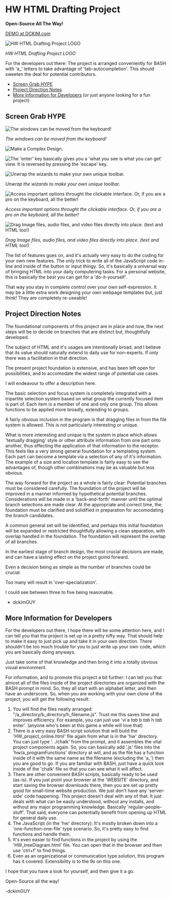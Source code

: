 # HW HTML Drafting Project

__Open-Source All The Way!__

[DEMO at DCKIM.com](https://dckim.com/HW_project_online.html)

![HW HTML Drafting Project LOGO](./images-for-readme/a_splash-screen.png)

*HW HTML Drafting Project LOGO*

For the developers out there: The project is arranged conveniently for BASH with 'a_' letters to take advantage of 'tab-autocompletion'. This should sweeten the deal for potential contributors.

- [Screen Grab HYPE](#screen-grab-hype)
- [Project Direction Notes](#project-direction-notes)
- [More Information for Developers](#more-information-for-developers) (or just anyone looking for a fun project)

## Screen Grab HYPE

![The windows can be moved from the keyboard!](./images-for-readme/b_HW-HTML-Drafting-Screenshot.png)

*The windows can be moved from the keyboard!*


![Make a Complex Design.](./images-for-readme/d_HW-HTML-Drafting-Screenshot.png)


![The 'enter' key basically gives you a 'what you see is what you can get' view. It is reversed by pressing the 'escape' key.](./images-for-readme/c_HW-HTML-Drafting-Screenshot.png)




![Unwrap the wizards to make your own unique toolbar.](./images-for-readme/e_HW-HTML-Drafting-Screenshot.png)

*Unwrap the wizards to make your own unique toolbar.*

![Access important options throught the clickable interface. Or, if you are a pro on the keyboard, all the better!](./images-for-readme/f_HW-HTML-Drafting-Screenshot.png)

*Access important options throught the clickable interface. Or, if you are a pro on the keyboard, all the better!*

![Drag Image files, audio files, and video files directly into place. (text and HTML too!)](./images-for-readme/g_HW-HTML-Drafting-Screenshot.png)

*Drag Image files, audio files, and video files directly into place. (text and HTML too!)*

The list of features goes on, and it's actually very easy to do the coding for your own new features. The only trick to write all of the JavaScript code in-line and inside of the button or input thingy. So, it's basically a universal way of bringing HTML into your daily computering tasks. For a personal website, this is basically the best you can get for a 'do-it-yourself'.

That way you stay in complete control over your own self-expression. It may be a little extra work designing your own webpage templates but, just think! They are completely re-useable!

## Project Direction Notes

The foundational components of this project are in place and now, the next steps will be to decide on branches that are distinct but, thoughtfully developed.

The subject of HTML and it's usages are intentionally broad, and I believe that its value should naturally extend to daily use for non-experts. If only there was a facilitation in that direction.

The present project foundation is extensive, and has been left open for possibilities, and to accomodate the widest range of potential use cases.

I will endeavour to offer a description here.

The basic selection and focus system is completely integrated with a tripartite selection system based on what group the currently focused item is part of. Each item is a member of one and only one group. This allows functions to be applied more broadly, extending to groups.

A fairly obvious inclusion in the program is that dragging files in from the file system is allowed. This is not particularly interesting or unique.

What is more interesting and unique is the system in place which allows 'textually dragging' style or other attribute information from one part onto another, thus effecting the application of that information to the receptor. This feels like a very strong general foundation for a templating system. Each part can become a template via a selection of any of it's information. The example of a size and location template is fairly easy to see the advantages of, though other combinations may be as valuable but less obvious.

The way forward for the project as a whole is fairly clear: Potential branches must be considered carefully. The foundation of the project will be improved in a manner informed by hypothetical potential branches. Considerations will be made in a 'back-and-forth' manner until the optimal branch selections are made clear. At the appropriate and correct time, the foundation must be clarified and solidified in preparation for accomodating the branch candidates.

A common general set will be identified, and perhaps this initial foundation will be expanded or restricted thoughtfully allowing a clean separation, with overlap handled in the foundation. The foundation will represent the overlap of all branches.

In the earliest stage of branch design, the most crucial decisions are made, and can have a lasting effect on the project goind forward.

Even a decision being as simple as the number of branches could be crucial.

Too many will result in 'over-specialization'.

I could see between three to five being reasonable. 

- dckimGUY

## More Information for Developers

For the developers out there, I hope there will be some attention here, and I can tell you that the project is set up in a pretty nifty way. That should help to make it easy to just pick up and take it in your own direction. There shouldn't be too much trouble for you to just write up your own code, which you are basically doing anyways.

Just take some of that knowledge and then bring it into a totally obvious visual environment.

For information, and to promote this project a bit further: I can tell you that almost all of the files inside of the project directories are organized with the BASH prompt in mind. So, they all start with an alphabet letter, and then have an underscore. So, when you are working with your own clone of the project, you will get the following result:
1. You will find the files neatly arranged: "/a_directory/b_directory/h_filename.js". Trust me this saves time and improves efficiency. For example, you can just use 'vi a *tab* b *tab* h *tab* enter'. (anyone who's been at this game a while will love that)
2. There is a very easy BASH script solution that will build the 'HW_project_online.html' file again from what is in the 'hw' directory. You can just type '. ./chalk' from the prompt, and it assembles the vital project components again. So, you can basically add '.js' files into the 'hw/a_programFunctions' directory at will, and as the file has a function inside of it with the same name as the filename (excluding the 'a_') then you are good to go. If you are familiar with BASH, just have a quick look inside of the 'chalk' file so that you can see what it will affect.
3. There are other convenient BASH scripts, basically ready to be used (as-is). If you just point your browser at the 'WEBSITE' directory, and start saving the browser downloads there, then you are set up pretty good for small-time website production. We just don't have any 'server-side' code happening. This project doesn't deal with any of that. It just deals with what can be easily understood, without any installs, and without any major programming knowledge. Basically 'regular-people-stuff'. That said, everyone can potentially benefit from opening up HTML for general daily use.
4. The JavaScript (in the 'hw' directory): It's mostly broken down into a 'one-function-one-file' type scenario. So, it's pretty easy to find functions and handle them.
5. It's even easier to find functions in the project by using the 'HW_treeDiagram.html' file. You can open that in the browser and then use 'ctrl+f' to find things.
6. Even as an organizational or communication type solution, this program has it covered. Extensibility is to the 9s on this one.

I hope that you have a look for yourself, and then give it a go.

Open-Source all the way!

-dckimGUY
